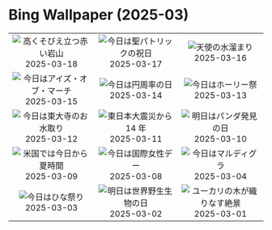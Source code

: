 # Bing Wallpaper (2025-03)

|  |  |  |
|:---:|:---:|:---:|
| ![](https://www.bing.com/th?id=OHR.SedonaSpring_JA-JP0072901423_400x240.jpg "高くそびえ立つ赤い岩山") 2025-03-18 | ![](https://www.bing.com/th?id=OHR.BeckettBridge_JA-JP9875156013_400x240.jpg "今日は聖パトリックの祝日") 2025-03-17 | ![](https://www.bing.com/th?id=OHR.NusaPenida_JA-JP6740183252_400x240.jpg "天使の水溜まり") 2025-03-16 |
| ![](https://www.bing.com/th?id=OHR.ForumRomanum_JA-JP6466904487_400x240.jpg "今日はアイズ・オブ・マーチ") 2025-03-15 | ![](https://www.bing.com/th?id=OHR.BasqueDolmen_JA-JP6281411037_400x240.jpg "今日は円周率の日") 2025-03-14 | ![](https://www.bing.com/th?id=OHR.HoliColors_JA-JP6070846521_400x240.jpg "今日はホーリー祭") 2025-03-13 |
| ![](https://www.bing.com/th?id=OHR.Omizutori2025_JA-JP2990990687_400x240.jpg "今日は東大寺のお水取り") 2025-03-12 | ![](https://www.bing.com/th?id=OHR.TohokuEarthquake2025_JA-JP8965651144_400x240.jpg "東日本大震災から 14 年") 2025-03-11 | ![](https://www.bing.com/th?id=OHR.PandaSnow_JA-JP3991253092_400x240.jpg "明日はパンダ発見の日") 2025-03-10 |
| ![](https://www.bing.com/th?id=OHR.ItalyClock_JA-JP3693788365_400x240.jpg "米国では今日から夏時間") 2025-03-09 | ![](https://www.bing.com/th?id=OHR.FearlessWomen_JA-JP3446140149_400x240.jpg "今日は国際女性デー") 2025-03-08 | ![](https://www.bing.com/th?id=OHR.MardiGrasJackson_JA-JP2336854900_400x240.jpg "今日はマルディグラ") 2025-03-04 |
| ![](https://www.bing.com/th?id=OHR.Hinamatsuri2025_JA-JP2146557406_400x240.jpg "今日はひな祭り") 2025-03-03 | ![](https://www.bing.com/th?id=OHR.HornbillPair_JA-JP1960738768_400x240.jpg "明日は世界野生生物の日") 2025-03-02 | ![](https://www.bing.com/th?id=OHR.EucalyptusForest_JA-JP1746182669_400x240.jpg "ユーカリの木が織りなす絶景") 2025-03-01 |
